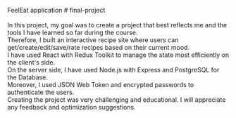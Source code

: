 FeelEat application # final-project <br/>
<br/>
In this project, my goal was to create a project that best reflects me and the tools I have learned so far during the course. <br/>
Therefore, I built an interactive recipe site where users can get/create/edit/save/rate recipes based on their current mood. <br/>
I have used React with Redux Toolkit to manage the state most efficiently on the client's side. <br/>
On the server side, I have used Node.js with Express and PostgreSQL for the Database. <br/>
Moreover, I used JSON Web Token and encrypted passwords to authenticate the users. <br/>
Creating the project was very challenging and educational. I will appreciate any feedback and optimization suggestions.
